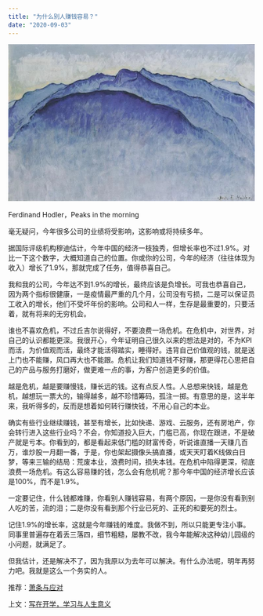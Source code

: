 ```yaml
---
title: "为什么别人赚钱容易？"
date: "2020-09-03"
---
```


  

![连岳文章](images/连岳文章picture-1.jpg)

Ferdinand Hodler，Peaks in the morning

  

毫无疑问，今年很多公司的业绩将受影响，这影响或将持续多年。

  

据国际评级机构穆迪估计，今年中国的经济一枝独秀，但增长率也不过1.9%。对比一下这个数字，大概知道自己的位置。你或你的公司，今年的经济（往往体现为收入）增长了1.9%，那就完成了任务，值得恭喜自己。

  

我和我的公司，今年达不到1.9%的增长，最终应该是负增长。可我也恭喜自己，因为两个指标很健康，一是疫情最严重的几个月，公司没有亏损，二是可以保证员工收入的增长，他们不受坏年份的影响。公司和人一样，生存是最重要的，只要活着，就有将来的无穷机会。

  

谁也不喜欢危机，不过丘吉尔说得好，不要浪费一场危机。在危机中，对世界，对自己的认识都能更深。我很开心，今年证明自己很久以来的想法是对的，不为KPI而活，为价值观而活，最终才能活得踏实，睡得好。违背自己价值观的钱，就是送上门也不能赚，风口再大也不能跟。危机让我们知道钱不好赚，那更得花心思把自己的产品与服务打磨好，做更难一点的事，为客户创造更多的价值。

  

越是危机，越是要赚慢钱，赚长远的钱。这有点反人性。人总想来快钱，越是危机，越想玩一票大的，输得越多，越不珍惜筹码，孤注一掷。有意思的是，这半年来，我听得多的，反而是想着如何转行赚快钱，不用心自己的本业。

  

确实有些行业继续赚钱，甚至有增长，比如快递、游戏、云服务，还有房地产，你会转行进入这些行业吗？不会，你知道投入巨大，门槛已高，你现在跟进，不是破产就是亏本。你看到的，都是看起来低门槛的财富传奇，听说谁直播一天赚几百万，谁炒股一月翻一番，于是，你也架起摄像头搞直播，或天天盯着K线做白日梦，等来三输的结局：荒废本业，浪费时间，损失本钱。在危机中陷得更深，彻底浪费一场危机。有这么容易赚的钱，怎么会有危机呢？那今年中国的经济增长应该是100%，而不是1.9%。

  

一定要记住，什么钱都难赚，你看别人赚钱容易，有两个原因，一是你没有看到别人吃的苦，流的泪；二是你没有看到那个行业已死的、正死的和要死的烈士。

  

记住1.9%的增长率，这就是今年赚钱的难度。我做不到，所以只能更专注小事。同事里普遍存在着丢三落四，细节粗糙，屡教不改，我今年能解决这种幼儿园级的小问题，就满足了。

  

但我估计，还是解决不了，因为我原以为去年可以解决。有什么办法呢，明年再努力吧。我就是这么一个务实的人。

  

推荐：[萧条与应对](http://mp.weixin.qq.com/s?__biz=MjM5NDU0Mjk2MQ==&mid=2651638251&idx=1&sn=79e10681f3bf65908d21afaa30ddd178&chksm=bd7e4df58a09c4e3823f4e9d05809d56b1b4e4c56a15c96544fd2677b8f24f7881e0be47b7bc&scene=21#wechat_redirect)  

上文：[写在开学，学习与人生意义](http://mp.weixin.qq.com/s?__biz=MjM5NDU0Mjk2MQ==&mid=2651647748&idx=1&sn=2b457e1c44220512c710585345c468eb&chksm=bd7e6b1a8a09e20c61cbf0c16b1075b113ed25b9501f4a87e483ea3c9a8b03c1a4c149b61976&scene=21#wechat_redirect)
